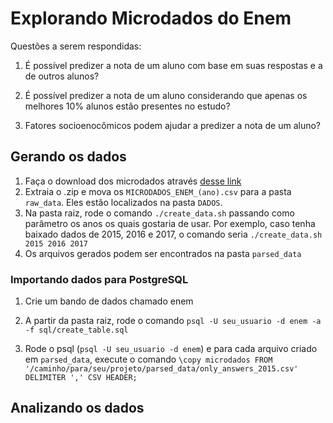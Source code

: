 # Explorando Microdados do Enem

Questões a serem respondidas:

1) É possível predizer a nota de um aluno com base em suas respostas e a de outros alunos?

2) É possível predizer a nota de um aluno considerando que apenas os melhores 10% alunos estão presentes no estudo?

3) Fatores socioenocômicos podem ajudar a predizer a nota de um aluno?

## Gerando os dados

1) Faça o download dos microdados através [desse link](http://inep.gov.br/microdados)
2) Extraia o .zip e mova os `MICRODADOS_ENEM_(ano).csv` para a pasta `raw_data`. Eles estão localizados na pasta `DADOS`.
4) Na pasta raiz, rode o comando `./create_data.sh` passando como parâmetro os anos os quais gostaria de usar. Por exemplo, caso tenha baixado dados de 2015, 2016 e 2017, o comando seria `./create_data.sh 2015 2016 2017`
5) Os arquivos gerados podem ser encontrados na pasta `parsed_data`

### Importando dados para PostgreSQL

1) Crie um bando de dados chamado enem

2) A partir da pasta raiz, rode o comando `psql -U seu_usuario -d enem -a -f sql/create_table.sql`

3) Rode o psql (`psql -U seu_usuario -d enem`) e para cada arquivo criado em `parsed_data`, execute o comando `\copy microdados FROM '/caminho/para/seu/projeto/parsed_data/only_answers_2015.csv' DELIMITER ',' CSV HEADER;`


## Analizando os dados



